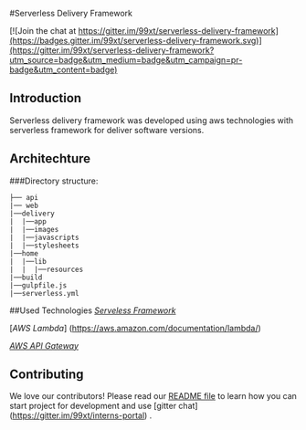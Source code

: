 #Serverless Delivery Framework

[![Join the chat at https://gitter.im/99xt/serverless-delivery-framework](https://badges.gitter.im/99xt/serverless-delivery-framework.svg)](https://gitter.im/99xt/serverless-delivery-framework?utm_source=badge&utm_medium=badge&utm_campaign=pr-badge&utm_content=badge)

## Introduction
Serverless delivery framework was developed using aws technologies with serverless framework for deliver software versions.

## Architechture

###Directory structure:
```
├── api
|── web
|──delivery
|  |──app
|  |──images
|  |──javascripts
|  |──stylesheets
|──home
|  |──lib
|  |  |──resources
|──build
|──gulpfile.js
|──serverless.yml

```
##Used Technologies
[*Serveless Framework*](https://serverless.com/)

[*AWS Lambda*] (https://aws.amazon.com/documentation/lambda/)

[*AWS API Gateway*](https://aws.amazon.com/api-gateway/)

## <a name="contributing"></a>Contributing
We love our contributors! Please read our [README file](README.md) to learn how you can start project for development and use [gitter chat] (https://gitter.im/99xt/interns-portal) .


